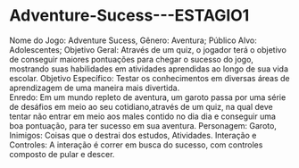 # Adventure-Sucess---ESTAGIO1
Nome do Jogo: Adventure Sucess, Gênero: Aventura;
Público Alvo: Adolescentes;
Objetivo Geral: Através de um quiz, o jogador terá o objetivo de conseguir maiores pontuações para chegar o sucesso do jogo, 
mostrando suas habilidades em atividades aprendidas ao longo de sua vida escolar. 
Objetivo Específico: Testar os conhecimentos em diversas áreas de aprendizagem de uma maneira mais divertida.  
Enredo: Em um mundo repleto de aventura, um garoto passa por uma série de desáfios em meio ao seu cotidiano,através de um quiz,
na qual deve tentar não entrar em meio aos males contido no dia dia e conseguir uma boa pontuação, para ter sucesso em sua 
aventura. 
Personagem: Garoto, Inimigos: Coisas que o destrai dos estudos, Atividades.
Interação e Controles: A interação é correr em busca do sucesso, com controles composto de pular e descer. 



